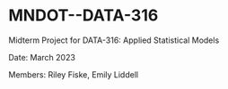 # MNDOT--DATA-316
Midterm Project for DATA-316: Applied Statistical Models

Date: March 2023

Members: Riley Fiske, Emily Liddell